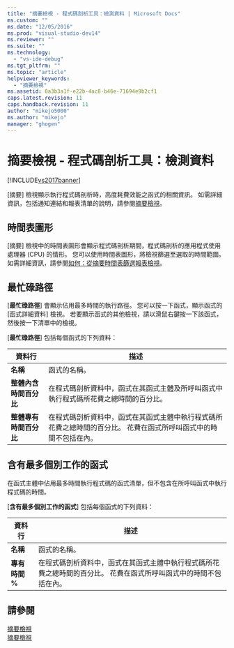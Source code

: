 ```yaml
---
title: "摘要檢視 - 程式碼剖析工具：檢測資料 | Microsoft Docs"
ms.custom: ""
ms.date: "12/05/2016"
ms.prod: "visual-studio-dev14"
ms.reviewer: ""
ms.suite: ""
ms.technology: 
  - "vs-ide-debug"
ms.tgt_pltfrm: ""
ms.topic: "article"
helpviewer_keywords: 
  - "摘要檢視"
ms.assetid: 0a3b3a1f-e22b-4ac8-b46e-71694e9b2cf1
caps.latest.revision: 11
caps.handback.revision: 11
author: "mikejo5000"
ms.author: "mikejo"
manager: "ghogen"
---
```

# 摘要檢視 - 程式碼剖析工具：檢測資料
[!INCLUDE[vs2017banner](../code-quality/includes/vs2017banner.md)]

\[摘要\] 檢視顯示執行程式碼剖析時，高度耗費效能之函式的相關資訊。  如需詳細資訊，包括通知連結和報表清單的說明，請參閱[摘要檢視](../profiling/summary-view.md)。  
  
## 時間表圖形  
 \[摘要\] 檢視中的時間表圖形會顯示程式碼剖析期間，程式碼剖析的應用程式使用處理器 \(CPU\) 的情形。  您可以使用時間表圖形，將檢視篩選至選取的時間範圍。  如需詳細資訊，請參閱[如何：從摘要時間表篩選報表檢視](../Topic/How%20to:%20Filter%20Report%20Views%20from%20the%20Summary%20Timeline.md)。  
  
## 最忙碌路徑  
 \[**最忙碌路徑**\] 會顯示佔用最多時間的執行路徑。  您可以按一下函式，顯示函式的 \[函式詳細資料\] 檢視。  若要顯示函式的其他檢視，請以滑鼠右鍵按一下該函式，然後按一下清單中的檢視。  
  
 \[**最忙碌路徑**\] 包括每個函式的下列資料：  
  
|資料行|描述|  
|---------|--------|  
|**名稱**|函式的名稱。|  
|**整體內含時間百分比**|在程式碼剖析資料中，函式在其函式主體及所呼叫函式中執行程式碼所花費之總時間的百分比。|  
|**整體專有時間百分比**|在程式碼剖析資料中，函式在其函式主體中執行程式碼所花費之總時間的百分比。  花費在函式所呼叫函式中的時間不包括在內。|  
  
## 含有最多個別工作的函式  
 在函式主體中佔用最多時間執行程式碼的函式清單，但不包含在所呼叫函式中執行程式碼的時間。  
  
 \[**含有最多個別工作的函式**\] 包括每個函式的下列資料：  
  
|資料行|描述|  
|---------|--------|  
|**名稱**|函式的名稱。|  
|**專有時間 %**|在程式碼剖析資料中，函式在其函式主體中執行程式碼所花費之總時間的百分比。  花費在函式所呼叫函式中的時間不包括在內。|  
  
## 請參閱  
 [摘要檢視](../profiling/summary-view-sampling-data.md)   
 [摘要檢視](../profiling/summary-view-dotnet-memory-data.md)